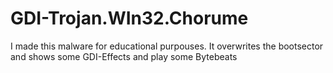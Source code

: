 # GDI-Trojan.WIn32.Chorume
I made this malware for educational purpouses. It overwrites the bootsector and shows some GDI-Effects and play some Bytebeats
